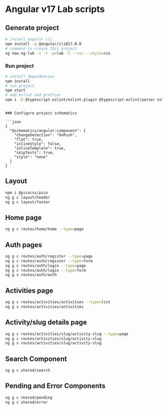 # Angular v17 Lab scripts

## Generate project

```bash
# install angular cli
npm install -g @angular/cli@17.0.0
# command to create this project
ng new ng-lab -s -t -p=lab -S --ssr --style=css
```

### Run project

```bash
# install dependencies
npm install
# run project
npm start
# add eslint and prettier
npm i -D @typescript-eslint/eslint-plugin @typescript-eslint/parser eslint eslint-config-prettier prettier typescript
```

````

### Configure project schematics

```json
{
  "@schematics/angular:component": {
    "changeDetection": "OnPush",
    "flat": true,
    "inlineStyle": false,
    "inlineTemplate": true,
    "skipTests": true,
    "style": "none"
  }
}
````

## Layout

```bash
npm i @picocss/pico
ng g c layout/header
ng g c layout/footer
```

## Home page

```bash
ng g c routes/home/home --type=page
```

## Auth pages

```bash
ng g c routes/auth/register --type=page
ng g c routes/auth/register --type=form
ng g c routes/auth/login --type=page
ng g c routes/auth/login --type=form
ng g s routes/auth/auth
```

## Activities page

```bash
ng g c routes/activities/activities --type=list
ng g s routes/activities/activities
```

## Activity/slug details page

```bash
ng g c routes/activities/slug/activity-slug --type=page
ng g c routes/activities/slug/activity-slug
ng g s routes/activities/slug/activity-slug
```

## Search Component

```bash
ng g c shared/search
```

## Pending and Error Components

```bash
ng g c shared/pending
ng g c shared/error
```
